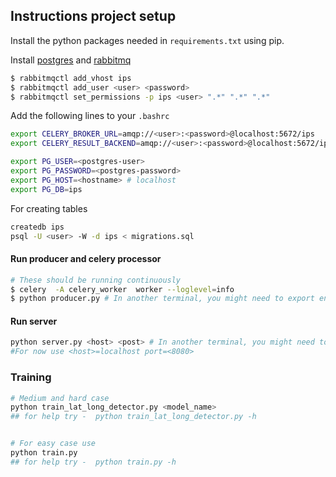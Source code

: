 ## Instructions project setup

Install the python packages needed in `requirements.txt` using pip.

Install [postgres](https://www.postgresql.org/download/) 
and [rabbitmq](https://www.rabbitmq.com/download.html)
```bash
$ rabbitmqctl add_vhost ips
$ rabbitmqctl add_user <user> <password>
$ rabbitmqctl set_permissions -p ips <user> ".*" ".*" ".*"
```

Add the following lines to your `.bashrc`
```bash
export CELERY_BROKER_URL=amqp://<user>:<password>@localhost:5672/ips
export CELERY_RESULT_BACKEND=amqp://<user>:<password>@localhost:5672/ips

export PG_USER=<postgres-user>
export PG_PASSWORD=<postgres-password>
export PG_HOST=<hostname> # localhost 
export PG_DB=ips
```
For creating tables
```bash
createdb ips
psql -U <user> -W -d ips < migrations.sql

```

#### Run producer and celery processor
```bash
# These should be running continuously
$ celery  -A celery_worker  worker --loglevel=info
$ python producer.py # In another terminal, you might need to export env variables again
``` 

#### Run server
```bash
python server.py <host> <post> # In another terminal, you might need to export env variables again
#For now use <host>=localhost port=<8080>

```

### Training
```bash
# Medium and hard case
python train_lat_long_detector.py <model_name>
## for help try -  python train_lat_long_detector.py -h 


# For easy case use 
python train.py
## for help try -  python train.py -h
```